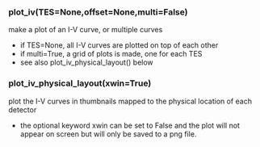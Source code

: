 ### plot_iv(TES=None,offset=None,multi=False)
make a plot of an I-V curve, or multiple curves
 - if TES=None, all I-V curves are plotted on top of each other
 - if multi=True, a grid of plots is made, one for each TES
 - see also plot_iv_physical_layout() below

### plot_iv_physical_layout(xwin=True)
plot the I-V curves in thumbnails mapped to the physical location of each detector
 * the optional keyword xwin can be set to False and the plot will not appear on screen but will only be saved to a png file.

